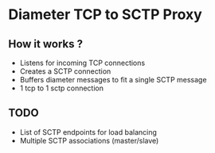 # Diameter TCP to SCTP Proxy

## How it works ?

* Listens for incoming TCP connections
* Creates a SCTP connection
* Buffers diameter messages to fit a single SCTP message
* 1 tcp to 1 sctp connection

## TODO

* List of SCTP endpoints for load balancing
* Multiple SCTP associations (master/slave)

